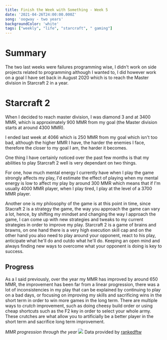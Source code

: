 ```yaml
---
title: Finish the Week with Something - Week 5
date: '2021-04-26T24:00:00.000Z'
song: 'oogway - two years'
backgroundColor: 'white'
tags: ["weekly", "life", "starcraft", " gaming"]
---
```

# Summary
The two last weeks were failures programming wise, I didn't work on side projects related to programming although I wanted to, I did however work on a goal I have set back in August 2020 which is to reach the Master division in Starcraft 2 in a year.

# Starcraft 2 
When I decided to reach master division, I was diamond 3 and at 3400 MMR, which is approximately 900 MMR from my goal (the Master division starts at around 4300 MMR).

 I ended last week at 4066 which is 250 MMR from my goal which isn't too bad, although the higher MMR I have, the harder the enemies I face, therefore the closer to my goal I am, the harder it becomes.

One thing I have certainly noticed over the past few months is that my abilities to play Starcraft 2 well
is very dependant on two things. 

For one, how much mental energy I currently have when I play the game strongly affects my play, I'd estimate the effect of playing when my mental energy is low to affect my play by around 300 MMR which means that if I'm usually 4000 MMR player, when I play tired, I play at the level of a 3700 MMR player. 

Another one is my philosophy of the game is at this point in time, since Stacraft 2 is a strategy the game, the way you approach the game can vary a lot, hence, by shifting my mindset and changing the way I approach the game, I can come up with new strategies and tweaks to my current strategies in order to improve my play. Starcraft 2 is a game of brains and brawns, on one hand there is a very high execution skill cap and on the other hand you also need to play around your opponent, react to his play, anticipate what he'll do and outdo what he'll do. Keeping an open mind and always finding new ways to overcome what your opponent is doing is key to success.

## Progress
As a I said previously, over the year my MMR has improved by around 650 MMR, the improvement has been far from a linear progression, there was a lot of inconsistencies in my play that can be explained by continuing to play on a bad days, or focusing on improving my skills and sacrificing wins in the short term in order to win more games in the long term. There are multiple ways to *crutch* improvement, such as doing cheesy build order or using cheap shortcuts such as the F2 key in order to select your whole army. These crutches are what allow you
to artificially be a better player in the short term and sacrifice long term improvement.

*MMR progression through the year*
![](./mmr.png)
Data provided by [rankedftw](https://www.rankedftw.com/team/478340/#td=world&ty=c&ra=best&tyz=0&tx=a&tl=1)
